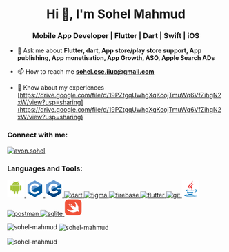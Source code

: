 <h1 align="center">Hi 👋, I'm Sohel Mahmud</h1>
<h3 align="center">Mobile App Developer | Flutter | Dart | Swift | iOS</h3>

- 💬 Ask me about **Flutter, dart, App store/play store support, App publishing, App monetisation, App Growth, ASO, Apple Search ADs**

- 📫 How to reach me **sohel.cse.iiuc@gmail.com**

- 📄 Know about my experiences [https://drive.google.com/file/d/19PZtgqUwhgXqKcojTmuWq6VfZihgN2xW/view?usp=sharing](https://drive.google.com/file/d/19PZtgqUwhgXqKcojTmuWq6VfZihgN2xW/view?usp=sharing)

<h3 align="left">Connect with me:</h3>
<p align="left">
<a href="https://fb.com/avon.sohel" target="blank"><img align="center" src="https://raw.githubusercontent.com/rahuldkjain/github-profile-readme-generator/master/src/images/icons/Social/facebook.svg" alt="avon.sohel" height="30" width="40" /></a>
</p>

<h3 align="left">Languages and Tools:</h3>
<p align="left"> <a href="https://developer.android.com" target="_blank" rel="noreferrer"> <img src="https://raw.githubusercontent.com/devicons/devicon/master/icons/android/android-original-wordmark.svg" alt="android" width="40" height="40"/> </a> <a href="https://www.cprogramming.com/" target="_blank" rel="noreferrer"> <img src="https://raw.githubusercontent.com/devicons/devicon/master/icons/c/c-original.svg" alt="c" width="40" height="40"/> </a> <a href="https://www.w3schools.com/cpp/" target="_blank" rel="noreferrer"> <img src="https://raw.githubusercontent.com/devicons/devicon/master/icons/cplusplus/cplusplus-original.svg" alt="cplusplus" width="40" height="40"/> </a> <a href="https://dart.dev" target="_blank" rel="noreferrer"> <img src="https://www.vectorlogo.zone/logos/dartlang/dartlang-icon.svg" alt="dart" width="40" height="40"/> </a> <a href="https://www.figma.com/" target="_blank" rel="noreferrer"> <img src="https://www.vectorlogo.zone/logos/figma/figma-icon.svg" alt="figma" width="40" height="40"/> </a> <a href="https://firebase.google.com/" target="_blank" rel="noreferrer"> <img src="https://www.vectorlogo.zone/logos/firebase/firebase-icon.svg" alt="firebase" width="40" height="40"/> </a> <a href="https://flutter.dev" target="_blank" rel="noreferrer"> <img src="https://www.vectorlogo.zone/logos/flutterio/flutterio-icon.svg" alt="flutter" width="40" height="40"/> </a> <a href="https://git-scm.com/" target="_blank" rel="noreferrer"> <img src="https://www.vectorlogo.zone/logos/git-scm/git-scm-icon.svg" alt="git" width="40" height="40"/> </a> <a href="https://www.java.com" target="_blank" rel="noreferrer"> <img src="https://raw.githubusercontent.com/devicons/devicon/master/icons/java/java-original.svg" alt="java" width="40" height="40"/> </a> <a href="https://postman.com" target="_blank" rel="noreferrer"> <img src="https://www.vectorlogo.zone/logos/getpostman/getpostman-icon.svg" alt="postman" width="40" height="40"/> </a> <a href="https://www.sqlite.org/" target="_blank" rel="noreferrer"> <img src="https://www.vectorlogo.zone/logos/sqlite/sqlite-icon.svg" alt="sqlite" width="40" height="40"/> </a> <a href="https://developer.apple.com/swift/" target="_blank" rel="noreferrer"> <img src="https://raw.githubusercontent.com/devicons/devicon/master/icons/swift/swift-original.svg" alt="swift" width="40" height="40"/> </a> </p>

<p><img align="left" src="https://github-readme-stats.vercel.app/api/top-langs?username=sohel-mahmud&show_icons=true&locale=en&layout=compact" alt="sohel-mahmud" /></p>

<p>&nbsp;<img align="center" src="https://github-readme-stats.vercel.app/api?username=sohel-mahmud&show_icons=true&locale=en" alt="sohel-mahmud" /></p>

<p><img align="center" src="https://github-readme-streak-stats.herokuapp.com/?user=sohel-mahmud&" alt="sohel-mahmud" /></p>

